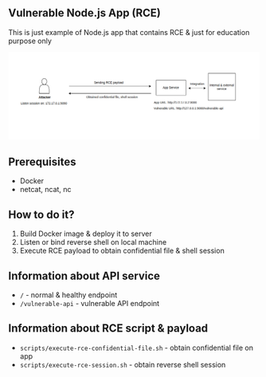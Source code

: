 ## Vulnerable Node.js App (RCE)
This is just example of Node.js app that contains RCE & just for education purpose only

![Illustration of Node.js RCE](screenshots/illustration.png)

## Prerequisites
- Docker
- netcat, ncat, nc

## How to do it?
1. Build Docker image & deploy it to server
2. Listen or bind reverse shell on local machine
3. Execute RCE payload to obtain confidential file & shell session

## Information about API service
- `/` - normal & healthy endpoint
- `/vulnerable-api` - vulnerable API endpoint

## Information about RCE script & payload
- `scripts/execute-rce-confidential-file.sh` - obtain confidential file on app
- `scripts/execute-rce-session.sh` - obtain reverse shell session